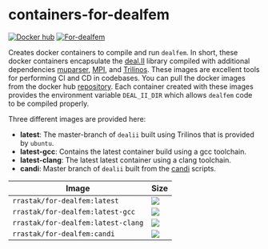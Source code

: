 # containers-for-dealfem
[![](https://img.shields.io/docker/pulls/rrastak/for-dealfem?style=plastic "Docker hub")](https://hub.docker.com/r/rrastak/for-dealfem)
[![For-dealfem](https://github.com/rezarastak/containers-for-dealfem/actions/workflows/ci.yml/badge.svg)](https://github.com/rezarastak/containers-for-dealfem/actions/workflows/ci.yml)

Creates docker containers to compile and run `dealfem`.
In short, these docker containers encapsulate the [deal.II](https://dealii.org) library compiled with additional dependencies [muparser](https://beltoforion.de/en/muparser/), [MPI](https://en.wikipedia.org/wiki/Message_Passing_Interface), and [Trilinos](https://trilinos.github.io).
These images are excellent tools for performing CI and CD in codebases.
You can pull the docker images from the docker hub [repository](https://hub.docker.com/r/rrastak/for-dealfem).
Each container created with these images provides the environment variable `DEAL_II_DIR` which allows `dealfem` code to be compiled properly.

Three different images are provided here:
 * **latest**: The master-branch of `dealii` built using Trilinos that is provided by `ubuntu`.
 * **latest-gcc**: Contains the latest container build using a gcc toolchain.
 * **latest-clang**: The latest latest container using a clang toolchain.
 * **candi**: Master branch of `dealii` built from the [candi](https://github.com/dealii/candi) scripts.

 | Image | Size |
 |---|---|
 |`rrastak/for-dealfem:latest`    | ![](https://img.shields.io/docker/image-size/rrastak/for-dealfem/latest)|
 |`rrastak/for-dealfem:latest-gcc`    | ![](https://img.shields.io/docker/image-size/rrastak/for-dealfem/latest-gcc)|
 |`rrastak/for-dealfem:latest-clang`    | ![](https://img.shields.io/docker/image-size/rrastak/for-dealfem/latest-clang)|
 |`rrastak/for-dealfem:candi`    | ![](https://img.shields.io/docker/image-size/rrastak/for-dealfem/candi)|
